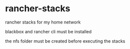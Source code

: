 # rancher-stacks

rancher stacks for my home network

blackbox and rancher cli must be installed

the nfs folder must be created before executing the stacks

